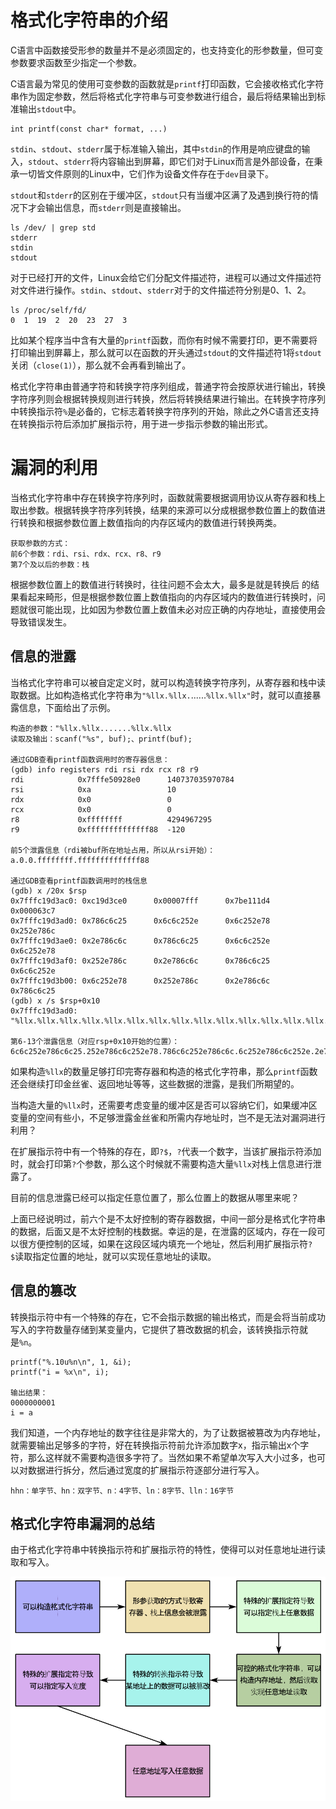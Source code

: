 # 格式化字符串的介绍

C语言中函数接受形参的数量并不是必须固定的，也支持变化的形参数量，但可变参数要求函数至少指定一个参数。

C语言最为常见的使用可变参数的函数就是`printf`打印函数，它会接收格式化字符串作为固定参数，然后将格式化字符串与可变参数进行组合，最后将结果输出到标准输出`stdout`中。

```
int printf(const char* format, ...)
```

`stdin`、`stdout`、`stderr`属于标准输入输出，其中`stdin`的作用是响应键盘的输入，`stdout`、`stderr`将内容输出到屏幕，即它们对于Linux而言是外部设备，在秉承一切皆文件原则的Linux中，它们作为设备文件存在于`dev`目录下。

`stdout`和`stderr`的区别在于缓冲区，`stdout`只有当缓冲区满了及遇到换行符的情况下才会输出信息，而`stderr`则是直接输出。

```
ls /dev/ | grep std
stderr
stdin
stdout
```

对于已经打开的文件，Linux会给它们分配文件描述符，进程可以通过文件描述符对文件进行操作。`stdin`、`stdout`、`stderr`对于的文件描述符分别是0、1、2。

```
ls /proc/self/fd/
0  1  19  2  20  23  27  3
```

比如某个程序当中含有大量的`printf`函数，而你有时候不需要打印，更不需要将打印输出到屏幕上，那么就可以在函数的开头通过`stdout`的文件描述符1将`stdout`关闭（`close(1)`），那么就不会再看到输出了。

格式化字符串由普通字符和转换字符序列组成，普通字符会按原状进行输出，转换字符序列则会根据转换规则进行转换，然后将转换结果进行输出。在转换字符序列中转换指示符`%`是必备的，它标志着转换字符序列的开始，除此之外C语言还支持在转换指示符后添加扩展指示符，用于进一步指示参数的输出形式。

# 漏洞的利用

当格式化字符串中存在转换字符序列时，函数就需要根据调用协议从寄存器和栈上取出参数。根据转换字符序列转换，结果的来源可以分成根据参数位置上的数值进行转换和根据参数位置上数值指向的内存区域内的数值进行转换两类。

```
获取参数的方式：
前6个参数：rdi、rsi、rdx、rcx、r8、r9
第7个及以后的参数：栈
```

根据参数位置上的数值进行转换时，往往问题不会太大，最多是就是转换后
的结果看起来畸形，但是根据参数位置上数值指向的内存区域内的数值进行转换时，问题就很可能出现，比如因为参数位置上数值未必对应正确的内存地址，直接使用会导致错误发生。

## 信息的泄露

当格式化字符串可以被自定定义时，就可以构造转换字符序列，从寄存器和栈中读取数据。比如构造格式化字符串为`"%llx.%llx.`......`%llx.%llx"`时，就可以直接暴露信息，下面给出了示例。

```
构造的参数："%llx.%llx.......%llx.%llx
读取及输出：scanf("%s", buf);、printf(buf);

通过GDB查看printf函数调用时的寄存器信息：
(gdb) info registers rdi rsi rdx rcx r8 r9
rdi            0x7fffe50928e0      140737035970784
rsi            0xa                 10
rdx            0x0                 0
rcx            0x0                 0
r8             0xffffffff          4294967295
r9             0xffffffffffffff88  -120

前5个泄露信息（rdi被buf所在地址占用，所以从rsi开始）：
a.0.0.ffffffff.ffffffffffffff88

通过GDB查看printf函数调用时的栈信息
(gdb) x /20x $rsp
0x7fffc19d3ac0: 0xc19d3ce0      0x00007fff      0x7be111d4      0x000063c7
0x7fffc19d3ad0: 0x786c6c25      0x6c6c252e      0x6c252e78      0x252e786c
0x7fffc19d3ae0: 0x2e786c6c      0x786c6c25      0x6c6c252e      0x6c252e78
0x7fffc19d3af0: 0x252e786c      0x2e786c6c      0x786c6c25      0x6c6c252e
0x7fffc19d3b00: 0x6c252e78      0x252e786c      0x2e786c6c      0x786c6c25
(gdb) x /s $rsp+0x10
0x7fffc19d3ad0: "%llx.%llx.%llx.%llx.%llx.%llx.%llx.%llx.%llx.%llx.%llx.%llx.%llx.%llx.%llx.%llx.%llx.%llx.%llx.%llx.%llx.%llx.%llx.%llx.%llx.%llx.%llx.%llx.%llx.%llx.%llx.%llx.%llx.%llx.%llx.%llx.%llx.%llx.%llx.%llx."...

第6-13个泄露信息（对应rsp+0x10开始的位置）：
6c6c252e786c6c25.252e786c6c252e78.786c6c252e786c6c.6c252e786c6c252e.2e786c6c252e786c.6c6c252e786c6c25.252e786c6c252e78.786c6c252e786c6c.
```

如果构造`%llx`的数量足够打印完寄存器和构造的格式化字符串，那么`printf`函数还会继续打印金丝雀、返回地址等等，这些数据的泄露，是我们所期望的。

当构造大量的`%llx`时，还需要考虑变量的缓冲区是否可以容纳它们，如果缓冲区变量的空间有些小，不足够泄露金丝雀和所需内存地址时，岂不是无法对漏洞进行利用？

在扩展指示符中有一个特殊的存在，即`?$`，`?`代表一个数字，当该扩展指示符添加时，就会打印第`?`个参数，那么这个时候就不需要构造大量`%llx`对栈上信息进行泄露了。

目前的信息泄露已经可以指定任意位置了，那么位置上的数据从哪里来呢？

上面已经说明过，前六个是不太好控制的寄存器数据，中间一部分是格式化字符串的数据，后面又是不太好控制的栈数据。幸运的是，在泄露的区域内，存在一段可以很方便控制的区域，如果在这段区域内填充一个地址，然后利用扩展指示符`?$`读取指定位置的地址，就可以实现任意地址的读取。

## 信息的篡改

转换指示符中有一个特殊的存在，它不会指示数据的输出格式，而是会将当前成功写入的字符数量存储到某变量内，它提供了篡改数据的机会，该转换指示符就是`%n`。

```
printf("%.10u%n\n", 1, &i);
printf("i = %x\n", i);

输出结果：
0000000001 
i = a
```

我们知道，一个内存地址的数字往往是非常大的，为了让数据被篡改为内存地址，就需要输出足够多的字符，好在转换指示符前允许添加数字x，指示输出x个字符，那么这样就不需要构造很多字符了。当然如果不希望单次写入大小过多，也可以对数据进行拆分，然后通过宽度的扩展指示符逐部分进行写入。

```
hhn：单字节、hn：双字节、n：4字节、ln：8字节、lln：16字节
```

## 格式化字符串漏洞的总结

由于格式化字符串中转换指示符和扩展指示符的特性，使得可以对任意地址进行读取和写入。

![Format String](./asserts/fmtstr.png)
